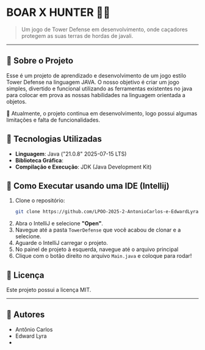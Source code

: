 # BOAR X HUNTER 🐗🏹

> Um jogo de Tower Defense em desenvolvimento, onde caçadores protegem as suas terras de hordas de javali.

---

## 📗 Sobre o Projeto

Esse é um projeto de aprendizado e desenvolvimento de um jogo estilo Tower Defense na linguagem JAVA. O nosso objetivo é criar um jogo simples, divertido e funcional utilizando as ferramentas existentes no java para colocar em prova as nossas habilidades na linguagem orientada a objetos.

🚫 Atualmente, o projeto continua em desenvolvimento, logo possui algumas limitações e falta de funcionalidades.

## 🌌 Tecnologias Utilizadas

* **Linguagem**: Java ("21.0.8" 2025-07-15 LTS)
* **Biblioteca Gráfica**:
* **Compilação e Execução**: JDK (Java Development Kit)

## 🔨 Como Executar usando uma IDE (Intellij)

1. Clone o repositório:
    ```bash
    git clone https://github.com/LPOO-2025-2-AntonioCarlos-e-EdwardLyra/TowerDefense
   ```
2.  Abra o IntelliJ e selecione **"Open"**.
3.  Navegue até a pasta `TowerDefense` que você acabou de clonar e a selecione.
4.  Aguarde o IntelliJ carregar o projeto.
5.  No painel de projeto à esquerda, navegue até o arquivo principal
6.  Clique com o botão direito no arquivo `Main.java` e coloque para rodar!

## 📄 Licença

Este projeto possui a licença MIT.

---

## 👥  Autores

* Antônio Carlos
* Edward Lyra
* 
